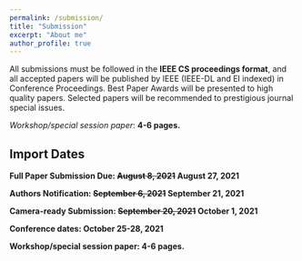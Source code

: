 ```yaml
---
permalink: /submission/
title: "Submission"
excerpt: "About me"
author_profile: true
---
```


All submissions must be followed in the **IEEE CS proceedings format**, and all accepted papers will be published by IEEE (IEEE-DL and EI indexed) in Conference Proceedings. Best Paper Awards will be presented to high quality papers. Selected papers will be recommended to prestigious journal special issues.

_Workshop/special session paper_: **4-6 pages.**

## Import Dates

**Full Paper Submission Due: ~~August 8, 2021~~ August 27, 2021**

**Authors Notification: ~~September 6, 2021~~ September 21, 2021** 

**Camera-ready Submission: ~~September 20, 2021~~ October 1, 2021**

**Conference dates:  October 25-28, 2021**

**Workshop/special session paper: 4-6 pages.**
